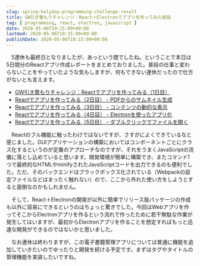 ```yaml
---
slug: spring-holyday-programming-challenge-result
title: GW引き篭もりチャレンジ：React＋Electronでアプリを作ってみた総括
tag: [ programming, react, electron, javascript ]
date: 2020-05-06T19:15:09+09:00
lastmod: 2020-05-06T19:15:09+09:00
publishDate: 2020-05-06T19:15:09+09:00
---
```


　5連休も最終日となりましたが、あっという間でしたね。ということで本日は5日間分のReactアプリ作成レポートをまとめておりました。普段の仕事と変わらないことをやっていたような気もしますが、何もできない連休だったので仕方がないとも言えます。

 - [GW引き篭もりチャレンジ：Reactでアプリを作ってみる（1日目）](http://hylom.net/create-react-app-with-openapi-and-nodejs)
 - [Reactでアプリを作ってみる（2日目） - PDFからのサムネイル生成](http://hylom.net/generate-thumbnail-image-from-pdf-with-nodejs)
 - [Reactでアプリを作ってみる（3日目） - コンテンツの動的な表示](http://hylom.net/show-image-dynamically-by-react)
 - [Reactでアプリを作ってみる（4日目） - Electronを使ったアプリ化](http://hylom.net/convert-react-app-to-electron-app)
 - [Reactでアプリを作ってみる（5日目） - ダブルクリックでファイルを開く](http://hylom.net/handling-double-click-event-in-react)

　Reactのフル機能に触ったわけではないですが、さすがによくできているなと感じました。GUIアプリケーションの構築においてはコンポーネントごとにクラス化するというのが定番のアプローチなのですが、それをうまくJavaScriptの流儀に落とし込めていると思います。開発環境が簡単に構築でき、またコマンド1つで最終的なHTMLやminifyされたJavaScriptコードを出力できるのも便利でした。ただ、そのバックエンドはブラックボックス化されている（Webpackの設定ファイルなどはまったく触れない）ので、ここから外れた使い方をしようとすると面倒なのかもしれません。

　そして、React＋Electronの開発が以外に簡単でリリース版パッケージの作成も以外に容易にできるというのはちょっと驚きでした。今回はWebアプリを作ってそこからElectronアプリを作るという流れで作ったために若干無駄な作業が発生してはいますが、最初からElectronアプリを作ることを想定すればもっと迅速な開発ができるのではないかと思いました。

　なお連休は終わりますが、この電子書籍管理アプリについては普通に機能を追加していきたいのでゆったりと開発を続ける予定です。まずはタグやタイトルの管理機能を実装したいですね。

